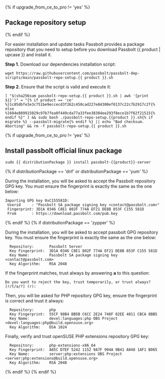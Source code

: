{% if upgrade_from_ce_to_pro != 'yes' %}
## Package repository setup

{% endif %}

For easier installation and update tasks Passbolt provides a package repository that you need to setup
before you download Passbolt {{ product | upcase }} and install it.

**Step 1.** Download our dependencies installation script:

```
wget https://raw.githubusercontent.com/passbolt/passbolt-dep-scripts/main/passbolt-repo-setup.{{ product }}.sh
```

**Step 2.** Ensure that the script is valid and execute it:

```
[ "$(sha256sum passbolt-repo-setup.{{ product }}.sh | awk '{print $1}')" = "{% if product == 'ce' %}1c85dbfe3e3c751be9eccecd3f262c450cad227e84300ef0137c22c7b2917c2f{% else %}684e889915029c97b7fea0f449cda77a33fee38384ee293f8ece1b7f62f21515{% endif %}" ] && sudo bash ./passbolt-repo-setup.{{product }}.sh{% if migrate %} --passbolt-migrate{% endif %} || echo "Bad checksum. Aborting" && rm -f passbolt-repo-setup.{{ product }}.sh
```

{% if upgrade_from_ce_to_pro != 'yes' %}
## Install passbolt official linux package

```
sudo {{ distributionPackage }} install passbolt-{{product}}-server
```

{% if distributionPackage == 'dnf' or distributionPackage == 'yum' %}

During the installation, you will be asked to accept the Passbolt repository GPG key. You must ensure the fingerprint is exactly the same as the one below:

```
Importing GPG key 0xC155581D:
 Userid     : "Passbolt SA package signing key <contact@passbolt.com>"
 Fingerprint: 3D1A 0346 C8E1 802F 774A EF21 DE8B 853F C155 581D
 From       : https://download.passbolt.com/pub.key
```
{% endif %}
{% if distributionPackage == 'zypper' %}

During the installation, you will be asked to accept passbolt GPG repository key. You must ensure the fingerprint is exactly the same as the one below:

```
  Repository:       Passbolt Server
  Key Fingerprint:  3D1A 0346 C8E1 802F 774A EF21 DE8B 853F C155 581D
  Key Name:         Passbolt SA package signing key <contact@passbolt.com>
  Key Algorithm:    RSA 2048
```

If the fingerprint matches, trust always by answering **a** to this question:

```
Do you want to reject the key, trust temporarily, or trust always? [r/t/a/?] (r):
```

Then, you will be asked for PHP repository GPG key, ensure the fingerprint is correct and trust it always:

```
  Repository:       php
  Key Fingerprint:  55CF 98B4 BB5B C6CC 2E24 748F 82EE 4011 CBCA 8BB5
  Key Name:         devel:languages:php OBS Project <devel:languages:php@build.opensuse.org>
  Key Algorithm:    DSA 1024
```

Finally, verify and trust openSUSE PHP extensions repository GPG key:

```
  Repository:       php-extensions-x86_64
  Key Fingerprint:  A85C D7EF 5242 1152 9A7F 994A 9B41 A048 1AF1 B065
  Key Name:         server:php:extensions OBS Project <server:php:extensions@build.opensuse.org>
  Key Algorithm:    RSA 2048
```


{% endif %}
{% endif %}

